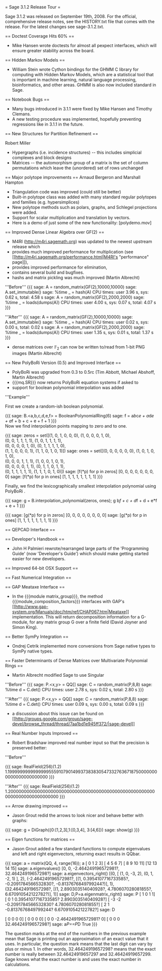 = Sage 3.1.2 Release Tour =

Sage 3.1.2 was released on September 19th, 2008. For the official, comprehensive release notes, see the HISTORY.txt file that comes with the release. For the latest changes see sage-3.1.2.txt. 

== Doctest Coverage Hits 60% ==
 * Mike Hansen wrote doctests for almost all pexpect interfaces, which will ensure greater stability across the board.

== Hidden Markov Models ==
 * William Stein wrote Cython bindings for the GHMM C library for computing with Hidden Markov Models, which are a statistical tool that is important in machine learning, natural language processing, bioinformatics, and other areas.  GHMM is also now included standard in Sage.

== Notebook Bugs ==
 * Many bugs introduced in 3.1.1 were fixed by Mike Hansen and Timothy Clemans. 
 * A new testing procedure was implemented, hopefully preventing regressions like in 3.1.1 in the future.

== New Structures for Partition Refinement ==

Robert Miller

 * Hypergraphs (i.e. incidence structures) -- this includes simplicial complexes and block designs
 * Matrices -- the automorphism group of a matrix is the set of column permutations which leave the (unordered) set of rows unchanged

== Major polytope improvements ==
Arnaud Bergeron and Marshall Hampton
 * Triangulation code was improved (could still be better)
 * Built-in polytope class was added with many standard regular polytopes and families (e.g. hypersimplices)
 * New polytope methods such as polars, graphs, and Schlegel projections were added.
 * Support for scalar multiplication and translation by vectors.
 * Here is a demo of just some of the new functionality: [polydemo.mov]

== Improved Dense Linear Algebra over GF(2) ==
 * M4RI (http://m4ri.sagemath.org) was updated to the newest upstream release which
  * provides much improved performance for multiplication (see [[http://m4ri.sagemath.org/performance.html|M4RI's "performance" page]]),
  * provides improved performance for elimination,
  * contains several build and bugfixes.
 * hashs and matrix pickling was much improved (Martin Albrecht)

'''Before'''
{{{
sage: A = random_matrix(GF(2),10000,10000)
sage: A.set_immutable()
sage: %time _ = hash(A)
CPU times: user 3.96 s, sys: 0.62 s, total: 4.58 s
sage: A = random_matrix(GF(2),2000,2000)
sage: %time _ = loads(dumps(A))
CPU times: user 4.00 s, sys: 0.07 s, total: 4.07 s
}}}

'''After'''
{{{
sage: A = random_matrix(GF(2),10000,10000)
sage: A.set_immutable()
sage: %time _ = hash(A)
CPU times: user 0.02 s, sys: 0.00 s, total: 0.02 s
sage: A = random_matrix(GF(2),2000,2000)
sage: %time _ = loads(dumps(A))
CPU times: user 1.35 s, sys: 0.01 s, total: 1.37 s
}}}

 * dense matrices over $\mathbb{F}_2$ can now be written to/read from 1-bit PNG images (Martin Albrecht)

== New PolyBoRi Version (0.5) and Improved Interface ==
 * PolyBoRi was upgraded from 0.3 to 0.5rc (Tim Abbott, Michael Abshoff, Martin Albrecht)
 * {{{mq.SR}}} now returns PolyBoRi equation systems if asked to
 * support for boolean polynomial interpolation was added

'''Example'''

First we create a random-ish boolean polynomial.

{{{
sage: B.<a,b,c,d,e,f> = BooleanPolynomialRing(6)
sage: f = a*b*c*e + a*d*e + a*f + b + c + e + f + 1
}}}            
Now we find interpolation points mapping to zero and to one.

{{{
sage: zeros = set([(1, 0, 1, 0, 0, 0), (1, 0, 0, 0, 1, 0), \
                   (0, 0, 1, 1, 1, 1), (1, 0, 1, 1, 1, 1), \
                   (0, 0, 0, 0, 1, 0), (0, 1, 1, 1, 1, 0), \
                   (1, 1, 0, 0, 0, 1), (1, 1, 0, 1, 0, 1)])
sage: ones = set([(0, 0, 0, 0, 0, 0), (1, 0, 1, 0, 1, 0), \
                  (0, 0, 0, 1, 1, 1), (1, 0, 0, 1, 0, 1), \
                  (0, 0, 0, 0, 1, 1), (0, 1, 1, 0, 1, 1), \
                  (0, 1, 1, 1, 1, 1), (1, 1, 1, 0, 1, 0)])
sage: [f(*p) for p in zeros]
[0, 0, 0, 0, 0, 0, 0, 0]
sage: [f(*p) for p in ones]
[1, 1, 1, 1, 1, 1, 1, 1]
}}}

Finally, we find the lexicographically smallest interpolation polynomial using PolyBoRi .

{{{
sage: g = B.interpolation_polynomial(zeros, ones); g
b*f + c + d*f + d + e*f + e + 1
}}}

{{{
sage: [g(*p) for p in zeros]
[0, 0, 0, 0, 0, 0, 0, 0]
sage: [g(*p) for p in ones]
[1, 1, 1, 1, 1, 1, 1, 1]
}}}


== QEPCAD Interface ==

== Developer's Handbook ==
 *  John H Palmieri rewrote/rearranged large parts of the 'Programming Guide' (now 'Developer's Guide') which should make getting started easier for new developers.

== Improved 64-bit OSX Support ==

== Fast Numerical Integration ==

== GAP Meataxe Interface ==
 * In the {{{module matrix_group}}}, the method {{{module_composition_factors}}} interfaces with GAP's [[http://www.gap-system.org/Manuals/doc/htm/ref/CHAP067.htm|Meataxe]] implementation. This will return decomposition information for a G-module, for any matrix group G over a finite field (David Joyner and Simon King).

== Better SymPy Integration ==
 * Ondrej Cetrik implemented more conversions from Sage native types to SymPy native types.

== Faster Determinants of Dense Matrices over Multivariate Polynomial Rings ==
 * Martin Albrecht modified Sage to use Singular 

'''Before'''
{{{
sage: P.<x,y> = QQ[]
sage: C = random_matrix(P,8,8)
sage: %time d = C.det()
CPU times: user 2.78 s, sys: 0.02 s, total: 2.80 s
}}}

'''After'''
{{{
sage: P.<x,y> = QQ[]
sage: C = random_matrix(P,8,8)
sage: %time d = C.det()
CPU times: user 0.09 s, sys: 0.00 s, total: 0.09 s
}}}
 * a discussion about this issue can be found on [[http://groups.google.com/group/sage-devel/browse_thread/thread/7aa1bd1e945ff372/|sage-devel]]

== Real Number Inputs Improved ==
 * Robert Bradshaw improved real number input so that the precision is preserved better:

'''Before'''

{{{
sage: RealField(256)(1.2)
1.199999999999999955591079014993738383054733276367187500000000000000000000000
}}}

'''After'''
{{{
sage: RealField(256)(1.2)
1.200000000000000000000000000000000000000000000000000000000000000000000000000
}}}

== Arrow drawing improved ==
 * Jason Grout redid the arrows to look nicer and behave better with graphs:

{{{
sage: g = DiGraph({0:[1,2,3],1:[0,3,4], 3:[4,6]})
sage: show(g)
}}}

== Eigen functions for matrices ==
 * Jason Grout added a few standard functions to compute eigenvalues and left and right eigenvectors, returning exact results in QQbar.

{{{
sage: a = matrix(QQ, 4, range(16)); a
[ 0  1  2  3]
[ 4  5  6  7]
[ 8  9 10 11]
[12 13 14 15]
sage: a.eigenvalues()
[0, 0, -2.464249196572981?, 32.46424919657298?]
sage: a.eigenvectors_right()
[(0, [
(1, 0, -3, 2),
(0, 1, -2, 1)
], 2),
 (-2.464249196572981?,
  [(1, 0.3954107716733585?, -0.2091784566532830?, -0.8137676849799244?)],
  1),
 (32.46424919657298?,
  [(1, 2.890303514040928?, 4.780607028081855?, 6.670910542122782?)],
  1)]
sage: D,P=a.eigenmatrix_right()
sage: P
[                   1                    0                    1                    1]
[                   0                    1  0.3954107716733585?   2.890303514040928?]
[                  -3                   -2 -0.2091784566532830?   4.780607028081855?]
[                   2                    1 -0.8137676849799244?   6.670910542122782?]
sage: D

[                  0                   0                   0                   0]
[                  0                   0                   0                   0]
[                  0                   0 -2.464249196572981?                   0]
[                  0                   0                   0  32.46424919657298?]
sage: a*P==P*D
True
}}}

The question marks at the end of the numbers in the previous example mean that Sage is printing out an approximation of an exact value that it uses.  In particular, the question mark means that the last digit can vary by plus or minus 1.  In other words, 32.46424919657298? means that the exact number is really between 32.46424919657297 and 32.46424919657299.  Sage knows what the exact number is and uses the exact number in calculations.
